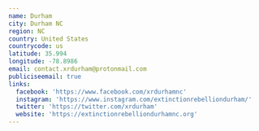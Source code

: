 ```yaml
---
name: Durham
city: Durham NC
region: NC
country: United States
countrycode: us
latitude: 35.994
longitude: -78.8986
email: contact.xrdurham@protonmail.com
publiciseemail: true
links:
  facebook: 'https://www.facebook.com/xrdurhamnc'
  instagram: 'https://www.instagram.com/extinctionrebelliondurham/'
  twitter: 'https://twitter.com/xrdurham'
  website: 'https://extinctionrebelliondurhamnc.org'
---
```


